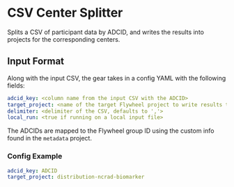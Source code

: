 # CSV Center Splitter

Splits a CSV of participant data by ADCID, and writes the results into projects for the corresponding centers.

## Input Format

Along with the input CSV, the gear takes in a config YAML with the following fields:

```yaml
adcid_key: <column name from the input CSV with the ADCID>
target_project: <name of the target Flywheel project to write results to per center>
delimiter: <delimiter of the CSV, defaults to ','>
local_run: <true if running on a local input file>
```

The ADCIDs are mapped to the Flywheel group ID using the custom info found in the `metadata` project.

### Config Example

```yaml
adcid_key: ADCID
target_project: distribution-ncrad-biomarker
```
